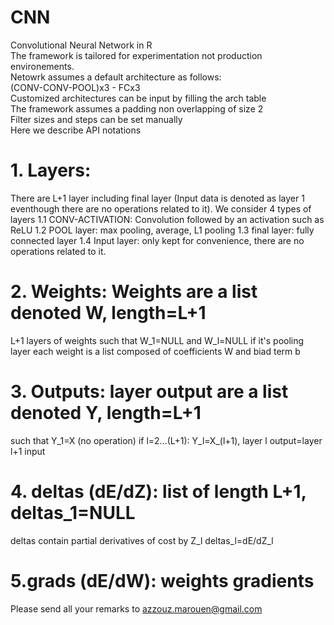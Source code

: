 # CNN
Convolutional Neural Network in R  
The framework is tailored for experimentation not production environements.  
Netowrk assumes a default architecture as follows:  
(CONV-CONV-POOL)x3 - FCx3  
Customized architectures can be input by filling the arch table  
The framework assumes a padding non overlapping of size 2  
Filter sizes and steps can be set manually  
Here we describe API notations
# 1. Layers: 
There are L+1 layer including final layer (Input data is denoted as layer 1 
eventhough there are no operations related to it). We consider 4 types of layers
1.1 CONV-ACTIVATION: Convolution followed by an activation such as ReLU
1.2 POOL layer: max pooling, average, L1 pooling
1.3 final layer: fully connected layer
1.4 Input layer: only kept for convenience, there are no operations related to it.

# 2. Weights: Weights are a list denoted W, length=L+1
L+1 layers of weights such that W_1=NULL and W_l=NULL if it's pooling layer
each weight is a list composed of coefficients W and biad term b

# 3. Outputs: layer output are a list denoted Y, length=L+1
such that Y_1=X (no operation)
if l=2...(L+1): Y_l=X_(l+1), layer l output=layer l+1 input

# 4. deltas (dE/dZ): list of length L+1, deltas_1=NULL
deltas contain partial derivatives of cost by Z_l
deltas_l=dE/dZ_l

# 5.grads (dE/dW): weights gradients

Please send all your remarks to azzouz.marouen@gmail.com
